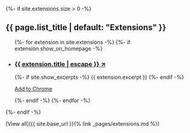 {%- if site.extensions.size > 0 -%}
  <h2 class="post-list-heading">{{ page.list_title | default: "Extensions" }}</h2>
  <ul class="post-list">
    {%- for extension in site.extensions -%}
    {%- if extension.show_on_homepage -%}
    <li>
      <h3>
        <a class="post-link" href="{{ extension.url }}">
          {{ extension.title | escape }} <span class="arrow">&#x2197;</span>
        </a>
      </h3>
      {%- if site.show_excerpts -%}
        {{ extension.excerpt }}
      {%- endif -%}
      <p><a class="download-link" href="https://chrome.google.com/webstore/detail/{{ extension.chrome_id }}?ref=essentialkit_featured" target="_blank">Add to Chrome</a></p>
    </li>
    {%- endif -%}
    {%- endfor -%}
  </ul>
{%- endif -%}

[View all]({{ site.base_url }}{% link _pages/extensions.md %})